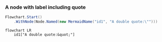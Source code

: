 ### A node with label including quote

```csharp
Flowchart.Start()
    .WithNode(Node.Named(new MermaidName("id1", "A double quote:\"")))
```

```mermaid
flowchart LR
    id1["A double quote:&quot;"]
```